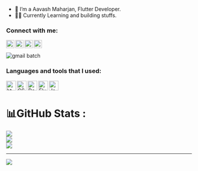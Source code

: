 - 🚀 I’m a Aavash Maharjan, Flutter Developer.
- 👷‍♂️ Currently Learning and building stuffs.
  
### Connect with me:
<img align="left" alt="Aavash | Facebook" width="22px" src="https://static-00.iconduck.com/assets.00/facebook-icon-512x512-seb542ju.png" />
<img align="left" alt="Aavash | LinkedIn" width="22px" 
src="https://img.icons8.com/?size=512&id=xuvGCOXi8Wyg&format=png" />
<img align="left" alt="Aavash | Twitter" width="22px" src="https://play-lh.googleusercontent.com/wIf3HtczQDjHzHuu7vezhqNs0zXAG85F7VmP7nhsTxO3OHegrVXlqIh_DWBYi86FTIGk" />
<img align="left" alt="Aavash | Instagram" width="22px" src="https://cdn3.iconfinder.com/data/icons/2018-social-media-logotypes/1000/2018_social_media_popular_app_logo_instagram-512.png" />
<br /><br />
<img align="left" alt="gmail batch" src="https://img.freepik.com/free-vector/instagram-icon_1057-2227.jpg?w=2000" />
<br />

### Languages and tools that I used:
<img align="left" alt="html5" width="26px" src="https://w7.pngwing.com/pngs/186/608/png-transparent-html5-icon-%E2%80%A2-html-social-network-icon.png" />
<img align="left" alt="CSS3" width="26px" src="https://upload.wikimedia.org/wikipedia/commons/thumb/d/d5/CSS3_logo_and_wordmark.svg/1200px-CSS3_logo_and_wordmark.svg.png" />
<img align="left" alt="Dart" width="26px" src="https://upload.wikimedia.org/wikipedia/commons/7/7e/Dart-logo.png" />
<img align="left" alt="Flutter" width="26px" src="https://miro.medium.com/v2/resize:fit:320/1*wWUfWY0hKs3-VR8QNUjklQ.png" />
<img align="left" alt="Java" width="26px" src="https://logowik.com/content/uploads/images/731_java.jpg" />


## 
<br />

# 📊GitHub Stats :
![](https://github-readme-stats.vercel.app/api?username=Avashmhzn&theme=radical&hide_border=false&include_all_commits=false&count_private=false)<br/>
![](https://github-readme-streak-stats.herokuapp.com/?user=Avashmhzn&theme=radical&hide_border=false)<br/>
![](https://github-readme-stats.vercel.app/api/top-langs/?username=Avashmhzn&theme=radical&hide_border=false&include_all_commits=false&count_private=false&layout=compact)

---
[![](https://visitcount.itsvg.in/api?id=Avashmhzn&icon=0&color=0)](https://visitcount.itsvg.in)

